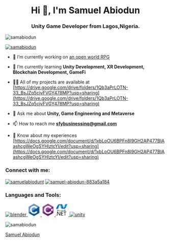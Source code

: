 <h1 align="center">Hi 👋, I'm Samuel Abiodun</h1>
<h3 align="center">Unity Game Developer from Lagos,Nigeria.</h3>

<p align="left"> <img src="https://komarev.com/ghpvc/?username=samabiodun&label=Profile%20views&color=0e75b6&style=flat" alt="samabiodun" /> </p>

<p align="left"> <a href="https://github.com/ryo-ma/github-profile-trophy"><img src="https://github-profile-trophy.vercel.app/?username=samabiodun" alt="samabiodun" /></a> </p>

- 🔭 I’m currently working on [an open world RPG](https://drive.google.com/drive/folders/16WeeZ9P2cB0O0ZlW-h5kMsKRCUhUqh99?usp=sharing)

- 🌱 I’m currently learning **Unity Development, XR Development, Blockchain Development, GameFi**

- 👨‍💻 All of my projects are available at [https://drive.google.com/drive/folders/1Qb3aPrLOTN-33_BsJZq5cjvFVGY478MP?usp=sharing](https://drive.google.com/drive/folders/1Qb3aPrLOTN-33_BsJZq5cjvFVGY478MP?usp=sharing)

- 💬 Ask me about **Unity, Game Engineering and Metaverse**

- 📫 How to reach me **sfybusinessinq@gmail.com**

- 📄 Know about my experiences [https://docs.google.com/document/d/1xbLoOU6BPFn8I9GH2AP477BIAashcgWeOgSYHlztcYI/edit?usp=sharing](https://docs.google.com/document/d/1xbLoOU6BPFn8I9GH2AP477BIAashcgWeOgSYHlztcYI/edit?usp=sharing)

<h3 align="left">Connect with me:</h3>
<p align="left">
<a href="https://twitter.com/samuelabiodunt" target="blank"><img align="center" src="https://raw.githubusercontent.com/rahuldkjain/github-profile-readme-generator/master/src/images/icons/Social/twitter.svg" alt="samuelabiodunt" height="30" width="40" /></a>
<a href="https://linkedin.com/in/samuel-abiodun-883a5a184" target="blank"><img align="center" src="https://raw.githubusercontent.com/rahuldkjain/github-profile-readme-generator/master/src/images/icons/Social/linked-in-alt.svg" alt="samuel-abiodun-883a5a184" height="30" width="40" /></a>
</p>

<h3 align="left">Languages and Tools:</h3>
<p align="left"> <a href="https://www.blender.org/" target="_blank" rel="noreferrer"> <img src="https://download.blender.org/branding/community/blender_community_badge_white.svg" alt="blender" width="40" height="40"/> </a> <a href="https://www.cprogramming.com/" target="_blank" rel="noreferrer"> <img src="https://raw.githubusercontent.com/devicons/devicon/master/icons/c/c-original.svg" alt="c" width="40" height="40"/> </a> <a href="https://www.w3schools.com/cs/" target="_blank" rel="noreferrer"> <img src="https://raw.githubusercontent.com/devicons/devicon/master/icons/csharp/csharp-original.svg" alt="csharp" width="40" height="40"/> </a> <a href="https://dotnet.microsoft.com/" target="_blank" rel="noreferrer"> <img src="https://raw.githubusercontent.com/devicons/devicon/master/icons/dot-net/dot-net-original-wordmark.svg" alt="dotnet" width="40" height="40"/> </a> <a href="https://unity.com/" target="_blank" rel="noreferrer"> <img src="https://www.vectorlogo.zone/logos/unity3d/unity3d-icon.svg" alt="unity" width="40" height="40"/> </a> </p>

<p><img align="center" src="https://github-readme-stats.vercel.app/api/top-langs?username=samabiodun&show_icons=true&locale=en&layout=compact" alt="samabiodun" /></p>

<div class="badge-base LI-profile-badge" data-locale="en_US" data-size="medium" data-theme="dark" data-type="VERTICAL" data-vanity="samuelabiodun" data-version="v1"><a class="badge-base__link LI-simple-link" href="https://ng.linkedin.com/in/samuelabiodun?trk=profile-badge">Samuel Abiodun</a></div>
              
